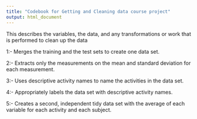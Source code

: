```yaml
---
title: "Codebook for Getting and Cleaning data course project"
output: html_document
---
```


This describes the variables, the data, and any transformations or work that is performed to clean up the data

1:- Merges the training and the test sets to create one data set.

2:- Extracts only the measurements on the mean and standard deviation for each measurement.

3:- Uses descriptive activity names to name the activities in the data set.

4:- Appropriately labels the data set with descriptive activity names.

5:- Creates a second, independent tidy data set with the average of each variable for each activity and each subject.